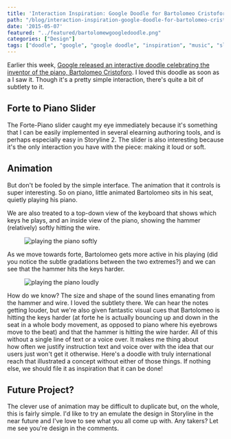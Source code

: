 ```yaml
---
title: 'Interaction Inspiration: Google Doodle for Bartolomeo Cristoforo'
path: "/blog/interaction-inspiration-google-doodle-for-bartolomeo-cristoforo"
date: '2015-05-07'
featured: "../featured/bartolomewgoogledoodle.png"
categories: ["Design"]
tags: ["doodle", "google", "google doodle", "inspiration", "music", "slider"]
---
```


Earlier this week, [Google released an interactive doodle celebrating the inventor of the piano, Bartolomeo Cristoforo](http://www.google.com/doodles/bartolomeo-cristoforis-360th-birthday). I loved this doodle as soon as a I saw it. Though it's a pretty simple interaction, there's quite a bit of subtlety to it.

## Forte to Piano Slider

The Forte-Piano slider caught my eye immediately because it's something that I can be easily implemented in several elearning authoring tools, and is perhaps especially easy in Storyline 2\. The slider is also interesting because it's the only interaction you have with the piece: making it loud or soft.

## Animation

But don't be fooled by the simple interface. The animation that it controls is super interesting. So on piano, little animated Bartolomeo sits in his seat, quietly playing his piano.

We are also treated to a top-down view of the keyboard that shows which keys he plays, and an inside view of the piano, showing the hammer (relatively) softly hitting the wire.

<figure>
  <img
    sizes="(max-width: 810px) 100vw, 810px"
    srcset="http://res.cloudinary.com/dhdaswa6t/image/upload/f_auto,q_60,w_203/v1530396697/blog/bartsoft.gif 203w,
            http://res.cloudinary.com/dhdaswa6t/image/upload/f_auto,q_60,w_405/v1530396697/blog/bartsoft.gif 405w,
            http://res.cloudinary.com/dhdaswa6t/image/upload/f_auto,q_60,w_810/v1530396697/blog/bartsoft.gif 810w,
            http://res.cloudinary.com/dhdaswa6t/image/upload/f_auto,q_60,w_1215/v1530396697/blog/bartsoft.gif 1215w"
    src="http://res.cloudinary.com/dhdaswa6t/image/upload/f_auto,q_60,w_810/v1530396697/blog/bartsoft.gif"
     alt="playing the piano softly" />
</figure>

As we move towards forte, Bartolomeo gets more active in his playing (did you notice the subtle gradations between the two extremes?) and we can see that the hammer hits the keys harder.

<figure>
  <img
    sizes="(max-width: 810px) 100vw, 810px"
    srcset="http://res.cloudinary.com/dhdaswa6t/image/upload/f_auto,q_60,w_203/v1530396697/blog/bartloud.gif 203w,
            http://res.cloudinary.com/dhdaswa6t/image/upload/f_auto,q_60,w_405/v1530396697/blog/bartloud.gif 405w,
            http://res.cloudinary.com/dhdaswa6t/image/upload/f_auto,q_60,w_810/v1530396697/blog/bartloud.gif 810w,
            http://res.cloudinary.com/dhdaswa6t/image/upload/f_auto,q_60,w_1215/v1530396697/blog/bartloud.gif 1215w"
    src="http://res.cloudinary.com/dhdaswa6t/image/upload/f_auto,q_60,w_810/v1530396697/blog/bartloud.gif"
    alt="playing the piano loudly" />
</figure>

How do we know? The size and shape of the sound lines emanating from the hammer and wire. I loved the subtlety there. We can hear the notes getting louder, but we're also given fantastic visual cues that Bartolomeo is hitting the keys harder (at forte he is actually bouncing up and down in the seat in a whole body movement, as opposed to piano where his eyebrows move to the beat) and that the hammer is hitting the wire harder. All of this without a single line of text or a voice over. It makes me thing about how often we justify instruction text and voice over with the idea that our users just won't get it otherwise. Here's a doodle with truly international reach that illustrated a concept without either of those things. If nothing else, we should file it as inspiration that it can be done!

## Future Project?

The clever use of animation may be difficult to duplicate but, on the whole, this is fairly simple. I'd like to try an emulate the design in Storyline in the near future and I've love to see what you all come up with. Any takers? Let me see you're design in the comments.
